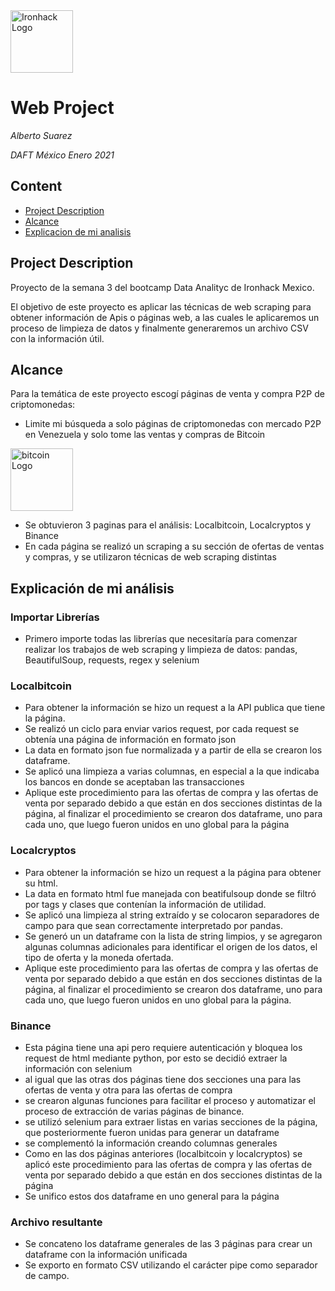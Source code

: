 <img src="https://bit.ly/2VnXWr2" alt="Ironhack Logo" width="100"/>

# Web Project
*Alberto Suarez*

*DAFT México Enero 2021*

## Content
- [Project Description](#project-description)
- [Alcance](#alcance)
- [Explicacion de mi analisis ](#explicacion-de-mi-analisis)

## Project Description
Proyecto de la semana 3 del bootcamp Data Analityc de Ironhack Mexico.

El objetivo de este proyecto es aplicar las técnicas de web scraping para obtener información de Apis o páginas web, a las cuales le aplicaremos un proceso de limpieza de datos y finalmente generaremos un archivo CSV con la información útil.

## Alcance
Para la temática de este proyecto escogí páginas de venta y compra P2P de criptomonedas: 
- Limite mi búsqueda a solo páginas de criptomonedas con mercado P2P en Venezuela y solo tome las ventas y compras de Bitcoin

<img src="https://es.wikipedia.org/wiki/Bitcoin#/media/Archivo:Bitcoin_logo.svg" alt="bitcoin Logo" width="100"/>

- Se obtuvieron 3 paginas para el análisis: Localbitcoin, Localcryptos y Binance
- En cada página se realizó un scraping a su sección de ofertas de ventas y compras, y se utilizaron técnicas de web scraping distintas

## Explicación de mi análisis

###  Importar Librerías 

- Primero importe todas las librerías que necesitaría para comenzar realizar los trabajos de web scraping y limpieza de datos: pandas, BeautifulSoup, requests, regex y selenium 

###  Localbitcoin

- Para obtener la información se hizo un request a la API publica que tiene la página.
- Se realizó un ciclo para enviar varios request, por cada request se obtenía una página de información en formato json
- La data en formato json fue normalizada y a partir de ella se crearon los dataframe.
- Se aplicó una limpieza a varias columnas, en especial a la que indicaba los bancos en donde se aceptaban las transacciones
- Aplique este procedimiento para las ofertas de compra y las ofertas de venta por separado debido a que están en dos secciones distintas de la página, al finalizar el procedimiento se crearon dos dataframe, uno para cada uno, que luego fueron unidos en uno global para la página

### Localcryptos

- Para obtener la información se hizo un request a la página para obtener su html.
- La data en formato html fue manejada con beatifulsoup donde se filtró por tags y clases que contenían la información de utilidad.
- Se aplicó una limpieza al string extraído y se colocaron separadores de campo para que sean correctamente interpretado por pandas.
- Se generó un un dataframe con la lista de string limpios, y se agregaron algunas columnas adicionales para identificar el origen de los datos, el tipo de oferta y la moneda ofertada.
- Aplique este procedimiento para las ofertas de compra y las ofertas de venta por separado debido a que están en dos secciones distintas de la página, al finalizar el procedimiento se crearon dos dataframe, uno para cada uno, que luego fueron unidos en uno global para la página.

### Binance

- Esta página tiene una api pero requiere autenticación y bloquea los request de html mediante python, por esto se decidió extraer la información con selenium
- al igual que las otras dos páginas tiene dos secciones una para las ofertas de venta y otra para las ofertas de compra
- se crearon algunas funciones para facilitar el proceso y automatizar el proceso de extracción de varias páginas de binance.
- se utilizó selenium para extraer listas en varias secciones de la página, que posteriormente fueron unidas para generar un dataframe
- se complementó la información creando columnas generales
- Como en las dos páginas anteriores (localbitcoin y localcryptos) se aplicó este procedimiento para las ofertas de compra y las ofertas de venta por separado debido a que están en dos secciones distintas de la página
- Se unifico estos dos dataframe en uno general para la página

### Archivo resultante
- Se concateno los dataframe generales de las 3 páginas para crear un dataframe con la información unificada
- Se exporto en formato CSV utilizando el carácter pipe como separador de campo.
